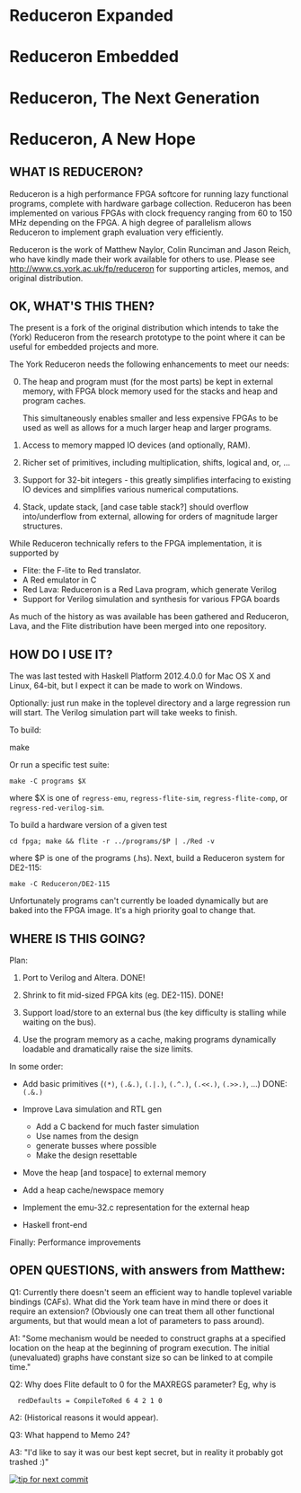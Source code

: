 
# Reduceron Expanded
# Reduceron Embedded
# Reduceron, The Next Generation
# Reduceron, A New Hope


## WHAT IS REDUCERON?

Reduceron is a high performance FPGA softcore for running lazy functional
programs, complete with hardware garbage collection.  Reduceron has been
implemented on various FPGAs with clock frequency ranging from 60 to 150
MHz depending on the FPGA.  A high degree of parallelism allows Reduceron
to implement graph evaluation very efficiently.

Reduceron is the work of Matthew Naylor, Colin Runciman and Jason Reich,
who have kindly made their work available for others to use.  Please see
http://www.cs.york.ac.uk/fp/reduceron for supporting articles, memos, and
original distribution.


## OK, WHAT'S THIS THEN?

The present is a fork of the original distribution which intends to take
the (York) Reduceron from the research prototype to the point where it
can be useful for embedded projects and more.

The York Reduceron needs the following enhancements to meet our needs:

 0. The heap and program must (for the most parts) be kept in external
    memory, with FPGA block memory used for the stacks and heap and
    program caches.

    This simultaneously enables smaller and less expensive FPGAs to be
    used as well as allows for a much larger heap and larger programs.

 1. Access to memory mapped IO devices (and optionally, RAM).

 2. Richer set of primitives, including multiplication, shifts, logical
    and, or, ...

 3. Support for 32-bit integers - this greatly simplifies interfacing to
    existing IO devices and simplifies various numerical computations.

 4. Stack, update stack, [and case table stack?] should overflow
    into/underflow from external, allowing for orders of magnitude
    larger structures.


While Reduceron technically refers to the FPGA implementation, it is
supported by

 - Flite: the F-lite to Red translator.
 - A Red emulator in C
 - Red Lava: Reduceron is a Red Lava program, which generate Verilog
 - Support for Verilog simulation and synthesis for various FPGA boards


As much of the history as was available has been gathered and
Reduceron, Lava, and the Flite distribution have been merged into one
repository.


## HOW DO I USE IT?

The was last tested with Haskell Platform 2012.4.0.0 for Mac OS X and
Linux, 64-bit, but I expect it can be made to work on Windows.

Optionally: just run make in the toplevel directory and a large
regression run will start. The Verilog simulation part will take weeks to
finish.

To build:

   make

Or run a specific test suite:

    make -C programs $X

where $X is one of `regress-emu`, `regress-flite-sim`, `regress-flite-comp`, or
`regress-red-verilog-sim`.

To build a hardware version of a given test

    cd fpga; make && flite -r ../programs/$P | ./Red -v

where $P is one of the programs (.hs).  Next, build a Reduceron system
for DE2-115:

    make -C Reduceron/DE2-115

Unfortunately programs can't currently be loaded dynamically but are
baked into the FPGA image.  It's a high priority goal to change that.

## WHERE IS THIS GOING?

Plan:

  1. Port to Verilog and Altera. DONE!

  2. Shrink to fit mid-sized FPGA kits (eg. DE2-115). DONE!

  3. Support load/store to an external bus (the key difficulty is stalling while waiting on the bus).

  4. Use the program memory as a cache, making programs dynamically loadable and dramatically raise the size limits.

In some order:

  - Add basic primitives (`(*)`, `(.&.)`, `(.|.)`, `(.^.)`, `(.<<.)`, `(.>>.)`, ...)
    DONE: `(.&.)`

  - Improve Lava simulation and RTL gen
       - Add a C backend for much faster simulation
       - Use names from the design
       - generate busses where possible
       - Make the design resettable

  - Move the heap [and tospace] to external memory
  - Add a heap cache/newspace memory
  - Implement the emu-32.c representation for the external heap

  - Haskell front-end

Finally: Performance improvements


## OPEN QUESTIONS, with answers from Matthew:

Q1: Currently there doesn't seem an efficient way to handle toplevel
    variable bindings (CAFs).  What did the York team have in mind there
    or does it require an extension?  (Obviously one can treat them all
    other functional arguments, but that would mean a lot of parameters
    to pass around).

A1: "Some mechanism would be needed to construct graphs at a specified
location on the heap at the beginning of program execution.  The
initial (unevaluated) graphs have constant size so can be linked to at
compile time."


Q2: Why does Flite default to 0 for the MAXREGS parameter?  Eg, why is

      redDefaults = CompileToRed 6 4 2 1 0

A2: (Historical reasons it would appear).


Q3: What happend to Memo 24?

A3: "I'd like to say it was our best kept secret, but in reality it
probably got trashed :)"

[![tip for next commit](http://prime4commit.com/projects/273.svg)](http://prime4commit.com/projects/273)

